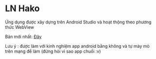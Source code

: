 # LN Hako
Ứng dụng được xây dựng trên Android Studio và hoạt thộng theo phương thức WebView

Bản mới nhất: [Đây](https://github.com/PhamTung449/LN-Hako/releases)

Lưu ý : được làm với kinh nghiệm app android bằng không và tự mày mò trên mạng để làm (đừng hỏi vì sao app chuối :v)
